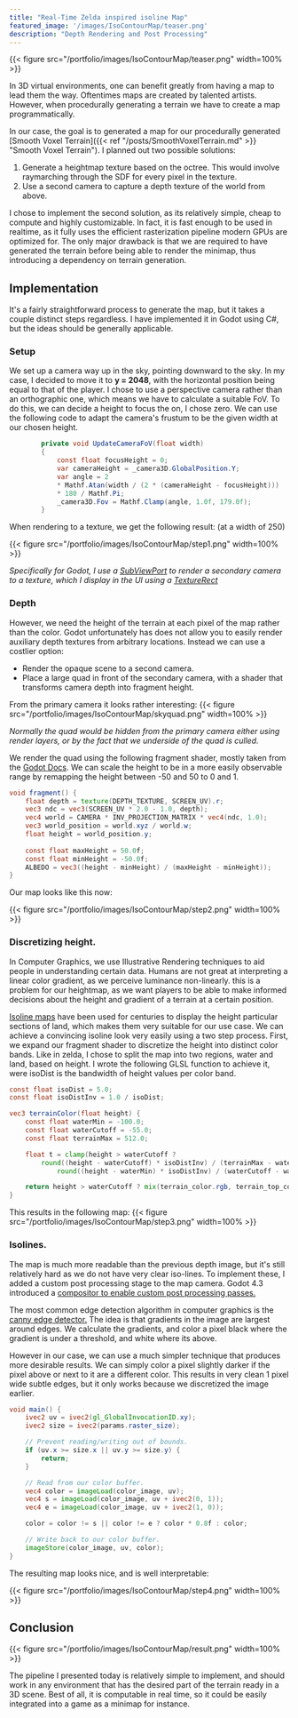 ```yaml
---
title: "Real-Time Zelda inspired isoline Map"
featured_image: '/images/IsoContourMap/teaser.png'
description: "Depth Rendering and Post Processing"
---
```


{{< figure src="/portfolio/images/IsoContourMap/teaser.png" width=100% >}}

In 3D virtual environments, one can benefit greatly from having a map to lead them the way. Oftentimes maps are created by talented artists. However, when procedurally generating a terrain we have to create a map programmatically. 

In our case, the goal is to generated a map for our procedurally generated [Smooth Voxel Terrain]({{< ref "/posts/SmoothVoxelTerrain.md" >}} "Smooth Voxel Terrain"). I planned out two possible solutions:

1. Generate a heightmap texture based on the octree. This would involve raymarching through the SDF for every pixel in the texture.
2. Use a second camera to capture a depth texture of the world from above.

I chose to implement the second solution, as its relatively simple, cheap to compute and highly customizable. In fact, it is fast enough to be used in realtime, as it fully uses the efficient rasterization pipeline modern GPUs are optimized for. The only major drawback is that we are required to have generated the terrain before being able to render the minimap, thus introducing a dependency on terrain generation.

## Implementation

It's a fairly straightforward process to generate the map, but it takes a couple distinct steps regardless. I have implemented it in Godot using C#, but the ideas should be generally applicable.

### Setup
We set up a camera way up in the sky, pointing downward to the sky. In my case, I decided to move it to **y = 2048**, with the horizontal position being equal to that of the player. I chose to use a perspective camera rather than an orthographic one, which means we have to calculate a suitable FoV. To do this, we can decide a height to focus the on, I chose zero. We can use the following code to adapt the camera's frustum to be the given width at our chosen height. 

```cs
        private void UpdateCameraFoV(float width)
        {
            const float focusHeight = 0;
            var cameraHeight = _camera3D.GlobalPosition.Y;
            var angle = 2 
            * Mathf.Atan(width / (2 * (cameraHeight - focusHeight))) 
            * 180 / Mathf.Pi;
            _camera3D.Fov = Mathf.Clamp(angle, 1.0f, 179.0f);
        }
```

When rendering to a texture, we get the following result: (at a width of 250)

{{< figure src="/portfolio/images/IsoContourMap/step1.png" width=100% >}}

*Specifically for Godot, I use a [SubViewPort](https://docs.godotengine.org/en/stable/classes/class_subviewport.html) to render a secondary camera to a texture, which I display in the UI using a [TextureRect](https://docs.godotengine.org/en/stable/classes/class_texturerect.html)*

### Depth

However, we need the height of the terrain at each pixel of the map rather than the color. Godot unfortunately has does not allow you to easily render auxiliary depth textures from arbitrary locations. Instead we can use a costlier option: 
- Render the opaque scene to a second camera.
- Place a large quad in front of the secondary camera, with a shader that transforms camera depth into fragment height.

From the primary camera it looks rather interesting:
{{< figure src="/portfolio/images/IsoContourMap/skyquad.png" width=100% >}}

*Normally the quad would be hidden from the primary camera either using render layers, or by the fact that we underside of the quad is culled.*


We render the quad using the following fragment shader, mostly taken from the [Godot Docs](https://docs.godotengine.org/en/stable/tutorials/shaders/advanced_postprocessing.html). We can scale the height to be in a more easily observable range by remapping the height between -50 and 50 to 0 and 1.

```glsl
void fragment() {
	float depth = texture(DEPTH_TEXTURE, SCREEN_UV).r;
	vec3 ndc = vec3(SCREEN_UV * 2.0 - 1.0, depth);
	vec4 world = CAMERA * INV_PROJECTION_MATRIX * vec4(ndc, 1.0);
    vec3 world_position = world.xyz / world.w;
	float height = world_position.y;
	
	const float maxHeight = 50.0f;
	const float minHeight = -50.0f;
	ALBEDO = vec3((height - minHeight) / (maxHeight - minHeight));
}

```

Our map looks like this now:

{{< figure src="/portfolio/images/IsoContourMap/step2.png" width=100% >}}


### Discretizing height.

In Computer Graphics, we use Illustrative Rendering techniques to aid people in understanding certain data. Humans are not great at interpreting a linear color gradient, as we perceive luminance non-linearly. this is a problem for our heightmap, as we want players to be able to make informed decisions about the height and gradient of a terrain at a certain position.

[Isoline maps](https://en.wikipedia.org/wiki/Contour_line) have been used for centuries to display the height particular sections of land, which makes them very suitable for our use case. We can achieve a convincing isoline look very easily using a two step process. First, we expand our fragment shader to discretize the height into distinct color bands. Like in zelda, I chose to split the map into two regions, water and land, based on height. I wrote the following GLSL function to achieve it, were isoDist is the bandwidth of height values per color band.


```glsl
const float isoDist = 5.0;
const float isoDistInv = 1.0 / isoDist;

vec3 terrainColor(float height) {
	const float waterMin = -100.0;
	const float waterCutoff = -55.0;
	const float terrainMax = 512.0;

	float t = clamp(height > waterCutoff ?
		round((height - waterCutoff) * isoDistInv) / (terrainMax - waterCutoff) * isoDist:
			round((height - waterMin) * isoDistInv) / (waterCutoff - waterMin) * isoDist, 0.0, 1.0);

	return height > waterCutoff ? mix(terrain_color.rgb, terrain_top_color.rgb, t) : mix(water_color.rgb, water_top_color.rgb, t);
}
```

This results in the following map:
{{< figure src="/portfolio/images/IsoContourMap/step3.png" width=100% >}}


### Isolines.
The map is much more readable than the previous depth image, but it's still relatively hard as we do not have very clear iso-lines. To implement these, I added a custom post processing stage to the map camera. Godot 4.3 introduced a [compositor to enable custom post processing passes.](https://github.com/godotengine/godot-demo-projects/tree/master/compute/post_shader)

The most common edge detection algorithm in computer graphics is the [canny edge detector.](https://en.wikipedia.org/wiki/Canny_edge_detector) The idea is that gradients in the image are largest around edges. We calculate the gradients, and color a pixel black where the gradient is under a threshold, and white where its above. 

However in our case, we can use a much simpler technique that produces more desirable results. We can simply color a pixel slightly darker if the pixel above or next to it are a different color. This results in very clean 1 pixel wide subtle edges, but it only works because we discretized the image earlier.


```glsl
void main() {
	ivec2 uv = ivec2(gl_GlobalInvocationID.xy);
	ivec2 size = ivec2(params.raster_size);

	// Prevent reading/writing out of bounds.
	if (uv.x >= size.x || uv.y >= size.y) {
		return;
	}

	// Read from our color buffer.
	vec4 color = imageLoad(color_image, uv);
	vec4 s = imageLoad(color_image, uv + ivec2(0, 1));
	vec4 e = imageLoad(color_image, uv + ivec2(1, 0));

	color = color != s || color != e ? color * 0.8f : color;

	// Write back to our color buffer.
	imageStore(color_image, uv, color);
}

```

The resulting map looks nice, and is well interpretable:

{{< figure src="/portfolio/images/IsoContourMap/step4.png" width=100% >}}



## Conclusion

{{< figure src="/portfolio/images/IsoContourMap/result.png" width=100% >}}

The pipeline I presented today is relatively simple to implement, and should work in any environment that has the desired part of the terrain ready in a 3D scene. Best of all, it is computable in real time, so it could be easily integrated into a game as a minimap for instance.

